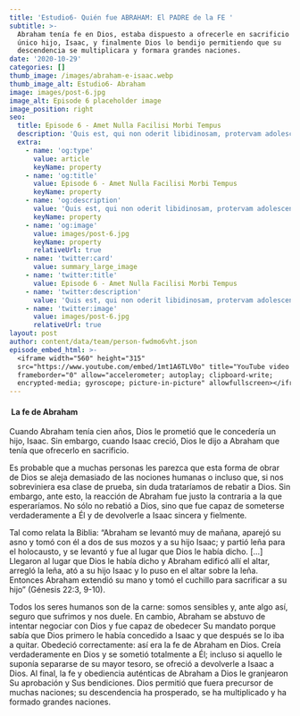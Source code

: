 ```yaml
---
title: 'Estudio6- Quién fue ABRAHAM: El PADRE de la FE '
subtitle: >-
  Abraham tenía fe en Dios, estaba dispuesto a ofrecerle en sacrificio a su
  único hijo, Isaac, y finalmente Dios lo bendijo permitiendo que su
  descendencia se multiplicara y formara grandes naciones.
date: '2020-10-29'
categories: []
thumb_image: /images/abraham-e-isaac.webp
thumb_image_alt: Estudio6- Abraham
image: images/post-6.jpg
image_alt: Episode 6 placeholder image
image_position: right
seo:
  title: Episode 6 - Amet Nulla Facilisi Morbi Tempus
  description: 'Quis est, qui non oderit libidinosam, protervam adolescentiam'
  extra:
    - name: 'og:type'
      value: article
      keyName: property
    - name: 'og:title'
      value: Episode 6 - Amet Nulla Facilisi Morbi Tempus
      keyName: property
    - name: 'og:description'
      value: 'Quis est, qui non oderit libidinosam, protervam adolescentiam'
      keyName: property
    - name: 'og:image'
      value: images/post-6.jpg
      keyName: property
      relativeUrl: true
    - name: 'twitter:card'
      value: summary_large_image
    - name: 'twitter:title'
      value: Episode 6 - Amet Nulla Facilisi Morbi Tempus
    - name: 'twitter:description'
      value: 'Quis est, qui non oderit libidinosam, protervam adolescentiam'
    - name: 'twitter:image'
      value: images/post-6.jpg
      relativeUrl: true
layout: post
author: content/data/team/person-fwdmo6vht.json
episode_embed_html: >-
  <iframe width="560" height="315"
  src="https://www.youtube.com/embed/1mt1A6TLV0o" title="YouTube video player"
  frameborder="0" allow="accelerometer; autoplay; clipboard-write;
  encrypted-media; gyroscope; picture-in-picture" allowfullscreen></iframe>
---
```

####  La fe de Abraham&#xA;&#xA;

Cuando Abraham tenía cien años, Dios le prometió que le concedería un hijo, Isaac. Sin embargo, cuando Isaac creció, Dios le dijo a Abraham que tenía que ofrecerlo en sacrificio. 

Es probable que a muchas personas les parezca que esta forma de obrar de Dios se aleja demasiado de las nociones humanas o incluso que, si nos sobreviniera esa clase de prueba, sin duda trataríamos de rebatir a Dios. Sin embargo, ante esto, la reacción de Abraham fue justo la contraria a la que esperaríamos. No sólo no rebatió a Dios, sino que fue capaz de someterse verdaderamente a Él y de devolverle a Isaac sincera y fielmente. 

Tal como relata la Biblia: “Abraham se levantó muy de mañana, aparejó su asno y tomó con él a dos de sus mozos y a su hijo Isaac; y partió leña para el holocausto, y se levantó y fue al lugar que Dios le había dicho. \[…] Llegaron al lugar que Dios le había dicho y Abraham edificó allí el altar, arregló la leña, ató a su hijo Isaac y lo puso en el altar sobre la leña. Entonces Abraham extendió su mano y tomó el cuchillo para sacrificar a su hijo” (Génesis 22:3, 9-10). 

Todos los seres humanos son de la carne: somos sensibles y, ante algo así, seguro que sufrimos y nos duele. En cambio, Abraham se abstuvo de intentar negociar con Dios y fue capaz de obedecer Su mandato porque sabía que Dios primero le había concedido a Isaac y que después se lo iba a quitar. Obedeció correctamente: así era la fe de Abraham en Dios. Creía verdaderamente en Dios y se sometió totalmente a Él; incluso si aquello le suponía separarse de su mayor tesoro, se ofreció a devolverle a Isaac a Dios. Al final, la fe y obediencia auténticas de Abraham a Dios le granjearon Su aprobación y Sus bendiciones. Dios permitió que fuera precursor de muchas naciones; su descendencia ha prosperado, se ha multiplicado y ha formado grandes naciones.
